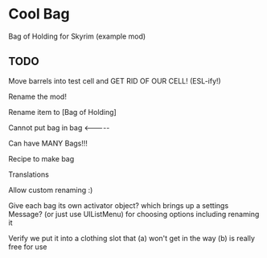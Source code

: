 # Cool Bag

Bag of Holding for Skyrim (example mod)

## TODO

Move barrels into test cell and GET RID OF OUR CELL! (ESL-ify!)

Rename the mod!

Rename item to [Bag of Holding]

Cannot put bag in bag <-----

Can have MANY Bags!!!

Recipe to make bag

Translations

Allow custom renaming :)

Give each bag its own activator object? which brings up a settings Message?
(or just use UIListMenu) for choosing options including renaming it

Verify we put it into a clothing slot that (a) won't get in the way
                                           (b) is really free for use